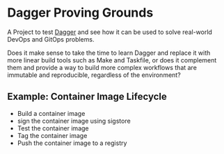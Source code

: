 # Dagger Proving Grounds

A Project to test [Dagger](https://dagger.io/) and see how it can be used to solve real-world DevOps and GitOps problems.

Does it make sense to take the time to learn Dagger and replace it with more linear build tools such as Make and Taskfile, or does it complement them and provide a way to build more complex workflows that are immutable and reproducible, regardless of the environment?

## Example: Container Image Lifecycle

- Build a container image
- sign the container image using sigstore
- Test the container image
- Tag the container image
- Push the container image to a registry
